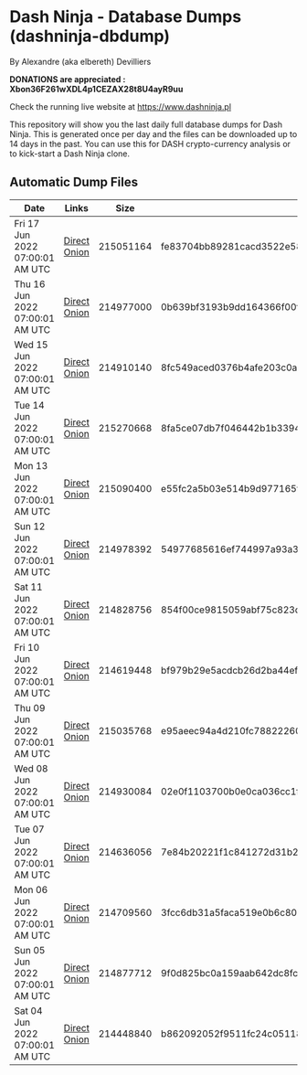 # Dash Ninja - Database Dumps (dashninja-dbdump)
By Alexandre (aka elbereth) Devilliers

**DONATIONS are appreciated : Xbon36F261wXDL4p1CEZAX28t8U4ayR9uu**

Check the running live website at https://www.dashninja.pl

This repository will show you the last daily full database dumps for Dash Ninja. This is generated once per day and the files can be downloaded up to 14 days in the past.
You can use this for DASH crypto-currency analysis or to kick-start a Dash Ninja clone.


## Automatic Dump Files
| Date | Links | Size | SHA256 |
|--|--|--|--|
| Fri 17 Jun 2022 07:00:01 AM UTC | [Direct](https://oshi.at/EFGV) [Onion](http://5ety7tpkim5me6eszuwcje7bmy25pbtrjtue7zkqqgziljwqy3rrikqd.onion/EFGV) | 215051164 | fe83704bb89281cacd3522e585520d02ead6cd4e47ae0b04e83aef71138874cc | 
| Thu 16 Jun 2022 07:00:01 AM UTC | [Direct](https://oshi.at/izPA) [Onion](http://5ety7tpkim5me6eszuwcje7bmy25pbtrjtue7zkqqgziljwqy3rrikqd.onion/izPA) | 214977000 | 0b639bf3193b9dd164366f00f4f2ce6ddcf613dc2b9821961e2ee69de0940b66 | 
| Wed 15 Jun 2022 07:00:01 AM UTC | [Direct](https://oshi.at/NDay) [Onion](http://5ety7tpkim5me6eszuwcje7bmy25pbtrjtue7zkqqgziljwqy3rrikqd.onion/NDay) | 214910140 | 8fc549aced0376b4afe203c0a4c1a9252982c36719dd6395df363a205009385c | 
| Tue 14 Jun 2022 07:00:01 AM UTC | [Direct](https://oshi.at/sZWp) [Onion](http://5ety7tpkim5me6eszuwcje7bmy25pbtrjtue7zkqqgziljwqy3rrikqd.onion/sZWp) | 215270668 | 8fa5ce07db7f046442b1b3394736cb9eb42b3d6ae6332ee5c0e2b6a8aab0e908 | 
| Mon 13 Jun 2022 07:00:01 AM UTC | [Direct](https://oshi.at/WoWW) [Onion](http://5ety7tpkim5me6eszuwcje7bmy25pbtrjtue7zkqqgziljwqy3rrikqd.onion/WoWW) | 215090400 | e55fc2a5b03e514b9d977165f7911abba3dd54282014f60b7eb06de576ec4334 | 
| Sun 12 Jun 2022 07:00:01 AM UTC | [Direct](https://oshi.at/qhjN) [Onion](http://5ety7tpkim5me6eszuwcje7bmy25pbtrjtue7zkqqgziljwqy3rrikqd.onion/qhjN) | 214978392 | 54977685616ef744997a93a32f3b7cd26a2567bfcada4ba346f54c6780a6dcf8 | 
| Sat 11 Jun 2022 07:00:01 AM UTC | [Direct](https://oshi.at/NXdk) [Onion](http://5ety7tpkim5me6eszuwcje7bmy25pbtrjtue7zkqqgziljwqy3rrikqd.onion/NXdk) | 214828756 | 854f00ce9815059abf75c823dcbdcde3f8e977ff0e9571750cc20dfd96454958 | 
| Fri 10 Jun 2022 07:00:01 AM UTC | [Direct](https://oshi.at/rGdy) [Onion](http://5ety7tpkim5me6eszuwcje7bmy25pbtrjtue7zkqqgziljwqy3rrikqd.onion/rGdy) | 214619448 | bf979b29e5acdcb26d2ba44ef40a13bc8debd3d656dacf5744bddd11a78eb3f9 | 
| Thu 09 Jun 2022 07:00:01 AM UTC | [Direct](https://oshi.at/scTt) [Onion](http://5ety7tpkim5me6eszuwcje7bmy25pbtrjtue7zkqqgziljwqy3rrikqd.onion/scTt) | 215035768 | e95aeec94a4d210fc78822260356d398a657a96e8c3a15409667f087eddedd63 | 
| Wed 08 Jun 2022 07:00:01 AM UTC | [Direct](https://oshi.at/Rmwn) [Onion](http://5ety7tpkim5me6eszuwcje7bmy25pbtrjtue7zkqqgziljwqy3rrikqd.onion/Rmwn) | 214930084 | 02e0f1103700b0e0ca036cc1f50db8d7276789f307df8db6c9f45b2edf51288e | 
| Tue 07 Jun 2022 07:00:01 AM UTC | [Direct](https://oshi.at/GLVj) [Onion](http://5ety7tpkim5me6eszuwcje7bmy25pbtrjtue7zkqqgziljwqy3rrikqd.onion/GLVj) | 214636056 | 7e84b20221f1c841272d31b297f8dbe5e12715b6629bd67141555d820243711e | 
| Mon 06 Jun 2022 07:00:01 AM UTC | [Direct](https://oshi.at/WAVo) [Onion](http://5ety7tpkim5me6eszuwcje7bmy25pbtrjtue7zkqqgziljwqy3rrikqd.onion/WAVo) | 214709560 | 3fcc6db31a5faca519e0b6c80222bd15af4053b1bbf484ff17a702f138be2ddd | 
| Sun 05 Jun 2022 07:00:01 AM UTC | [Direct](https://oshi.at/SKBB) [Onion](http://5ety7tpkim5me6eszuwcje7bmy25pbtrjtue7zkqqgziljwqy3rrikqd.onion/SKBB) | 214877712 | 9f0d825bc0a159aab642dc8fc039c3e7831992a468dbbb7384502914640272c4 | 
| Sat 04 Jun 2022 07:00:01 AM UTC | [Direct](https://oshi.at/RcZr) [Onion](http://5ety7tpkim5me6eszuwcje7bmy25pbtrjtue7zkqqgziljwqy3rrikqd.onion/RcZr) | 214448840 | b862092052f9511fc24c05118a0d3b65327795025362d008e6d84393bbabb319 | 
